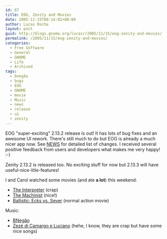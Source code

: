 ```yaml
---
id: 67
title: EOG, Zenity and Movies
date: 2005-11-15T00:14:02+00:00
author: Lucas Rocha
layout: post
guid: http://blogs.gnome.org/lucasr/2005/11/15/eog-zenity-and-movies/
permalink: /2005/11/15/eog-zenity-and-movies/
categories:
  - Free Software
  - General
  - GNOME
  - Life
  - Archived
tags:
  - bnegão
  - bugs
  - EOG
  - GNOME
  - movie
  - Music
  - news
  - release
  - ui
  - zenity
---
```

EOG "super-exciting" 2.13.2 release is out! It has lots of bug fixes and an
awesome UI rework. There's still much to do but EOG is already a much nicer app
now. See [NEWS](http://cvs.gnome.org/viewcvs/*checkout*/eog/NEWS) for detailed
list of changes. I received several positive feedback from users and developers
what makes me very happy! :-)

Zenity 2.13.2 is released too. No exciting stuff for now but 2.13.3 will have
useful-nice-litle-features!

I and Carol watched some movies (and ate **a lot**) this weekend:

  * [The Interpreter](http://imdb.com/title/tt0373926/) (crap)
  * [The Machinist](http://imdb.com/title/tt0361862/) (nice!)
  * [Ballistic: Ecks vs. Sever](http://imdb.com/title/tt0308208/) (normal action movie)

Music:

  * [BNegão](http://www.bnegao.com.br)
  * [Zezé di Camargo e Luciano](http://www.zezedicamargoeluciano.com.br/) (hehe, I know, they are crap but have some nice songs)
